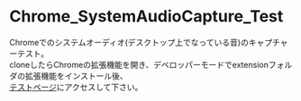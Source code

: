 # Chrome_SystemAudioCapture_Test
Chromeでのシステムオーディオ(デスクトップ上でなっている音)のキャプチャーテスト。  
cloneしたらChromeの拡張機能を開き、デベロッパーモードでextensionフォルダの拡張機能をインストール後、  
[テストページ](https://turbographics2000.github.io/Chrome_SystemAudioCapture_Test/)にアクセスして下さい。
